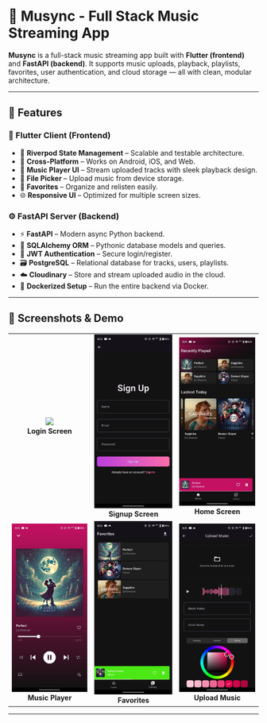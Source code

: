 # 🎵 Musync - Full Stack Music Streaming App

**Musync** is a full-stack music streaming app built with **Flutter (frontend)** and **FastAPI (backend)**. It supports music uploads, playback, playlists, favorites, user authentication, and cloud storage — all with clean, modular architecture.

---

## 🚀 Features

### 📱 Flutter Client (Frontend)
- 🧭 **Riverpod State Management** – Scalable and testable architecture.
- 📱 **Cross-Platform** – Works on Android, iOS, and Web.
- 🎵 **Music Player UI** – Stream uploaded tracks with sleek playback design.
- 📂 **File Picker** – Upload music from device storage.
- 💚 **Favorites** – Organize and relisten easily.
- 🌐 **Responsive UI** – Optimized for multiple screen sizes.

### ⚙️ FastAPI Server (Backend)
- ⚡ **FastAPI** – Modern async Python backend.
- 🧠 **SQLAlchemy ORM** – Pythonic database models and queries.
- 🔐 **JWT Authentication** – Secure login/register.
- 🗃️ **PostgreSQL** – Relational database for tracks, users, playlists.
- ☁️ **Cloudinary** – Store and stream uploaded audio in the cloud.
- 🐳 **Dockerized Setup** – Run the entire backend via Docker.

---

## 📸 Screenshots & Demo

<table>
  <tr>
    <td align="center">
      <img src="../screenshots/login_screen.jpg" width="200"/><br/><b>Login Screen</b>
    </td>
    <td align="center">
      <img src="../screenshots/signup_screen.jpeg" width="200"/><br/><b>Signup Screen</b>
    </td>
    <td align="center">
      <img src="../screenshots/home_screen.jpeg" width="200"/><br/><b>Home Screen</b>
    </td>
  </tr>
  <tr>
    <td align="center">
      <img src="../screenshots/music_player.jpeg" width="200"/><br/><b>Music Player</b>
    </td>
    <td align="center">
      <img src="../screenshots/favorites.jpeg" width="200"/><br/><b>Favorites</b>
    </td>
     <td align="center">
      <img src="../screenshots/upload_screen.jpeg" width="200"/><br/><b>Upload Music</b>
    </td>
  </tr>
</table>

---
